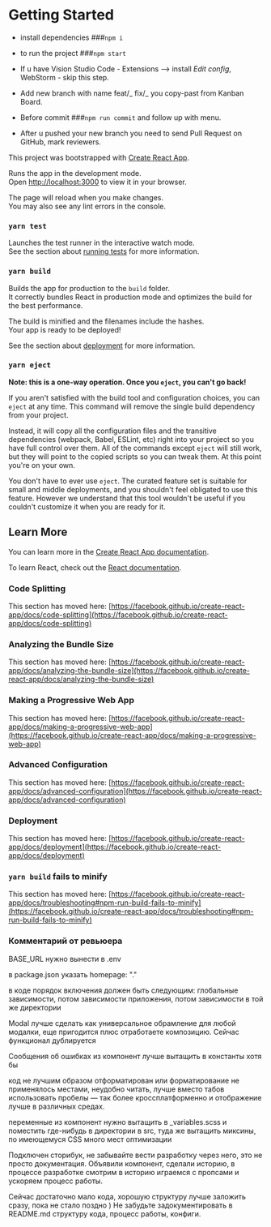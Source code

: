 # Getting Started

- install dependencies ###`npm i`

- to run the project ###`npm start`

- If u have Vision Studio Code - Extensions --> install _Edit config_, WebStorm - skip this step.

- Add new branch with name feat/_ fix/_ you copy-past from Kanban Board.

- Before commit ###`npm run commit` and follow up with menu.

- After u pushed your new branch you need to send Pull Request on GitHub, mark reviewers.

This project was bootstrapped with [Create React App](https://github.com/facebook/create-react-app).

Runs the app in the development mode.\
Open [http://localhost:3000](http://localhost:3000) to view it in your browser.

The page will reload when you make changes.\
You may also see any lint errors in the console.

### `yarn test`

Launches the test runner in the interactive watch mode.\
See the section about [running tests](https://facebook.github.io/create-react-app/docs/running-tests) for more information.

### `yarn build`

Builds the app for production to the `build` folder.\
It correctly bundles React in production mode and optimizes the build for the best performance.

The build is minified and the filenames include the hashes.\
Your app is ready to be deployed!

See the section about [deployment](https://facebook.github.io/create-react-app/docs/deployment) for more information.

### `yarn eject`

**Note: this is a one-way operation. Once you `eject`, you can't go back!**

If you aren't satisfied with the build tool and configuration choices, you can `eject` at any time. This command will remove the single build dependency from your project.

Instead, it will copy all the configuration files and the transitive dependencies (webpack, Babel, ESLint, etc) right into your project so you have full control over them. All of the commands except `eject` will still work, but they will point to the copied scripts so you can tweak them. At this point you're on your own.

You don't have to ever use `eject`. The curated feature set is suitable for small and middle deployments, and you shouldn't feel obligated to use this feature. However we understand that this tool wouldn't be useful if you couldn't customize it when you are ready for it.

## Learn More

You can learn more in the [Create React App documentation](https://facebook.github.io/create-react-app/docs/getting-started).

To learn React, check out the [React documentation](https://reactjs.org/).

### Code Splitting

This section has moved here: [https://facebook.github.io/create-react-app/docs/code-splitting](https://facebook.github.io/create-react-app/docs/code-splitting)

### Analyzing the Bundle Size

This section has moved here: [https://facebook.github.io/create-react-app/docs/analyzing-the-bundle-size](https://facebook.github.io/create-react-app/docs/analyzing-the-bundle-size)

### Making a Progressive Web App

This section has moved here: [https://facebook.github.io/create-react-app/docs/making-a-progressive-web-app](https://facebook.github.io/create-react-app/docs/making-a-progressive-web-app)

### Advanced Configuration

This section has moved here: [https://facebook.github.io/create-react-app/docs/advanced-configuration](https://facebook.github.io/create-react-app/docs/advanced-configuration)

### Deployment

This section has moved here: [https://facebook.github.io/create-react-app/docs/deployment](https://facebook.github.io/create-react-app/docs/deployment)

### `yarn build` fails to minify

This section has moved here: [https://facebook.github.io/create-react-app/docs/troubleshooting#npm-run-build-fails-to-minify](https://facebook.github.io/create-react-app/docs/troubleshooting#npm-run-build-fails-to-minify)

### Комментарий от ревьюера

BASE_URL нужно вынести в .env

в package.json указать homepage: "."

в коде порядок включения должен быть следующим: глобальные зависимости, потом зависимости приложения, потом зависимости в той же директории

Modal лучше сделать как универсальное обрамление для любой модалки, еще пригодится плюс отработаете композицию. Сейчас функционал дублируется

Сообщения об ошибках из компонент лучше вытащить в константы хотя бы

код не лучшим образом отформатирован или форматирование не применялось местами, неудобно читать, лучше вместо табов использовать пробелы — так более кроссплатформенно и отображение лучше в различных средах.

переменные из компонент нужно вытащить в \_variables.scss и поместить где-нибудь в директории в src, туда же вытащить миксины, по имеющемуся CSS много мест оптимизации

Подключен сторибук, не забывайте вести разработку через него, это не просто документация. Объявили компонент, сделали историю, в процессе разработке смотрим в историю играемся с пропсами и ускоряем процесс работы.

Сейчас достаточно мало кода, хорошую структуру лучше заложить сразу, пока не стало поздно ) Не забудьте задокументировать в README.md структуру кода, процесс работы, конфиги.
